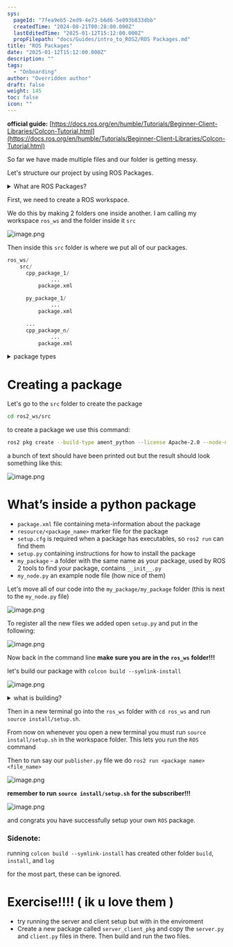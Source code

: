 ```yaml
---
sys:
  pageId: "7fea9eb5-2ed9-4e73-b6d6-5e093b833dbb"
  createdTime: "2024-08-21T00:28:00.000Z"
  lastEditedTime: "2025-01-12T15:12:00.000Z"
  propFilepath: "docs/Guides/intro_to_ROS2/ROS Packages.md"
title: "ROS Packages"
date: "2025-01-12T15:12:00.000Z"
description: ""
tags:
  - "Onboarding"
author: "Overridden author"
draft: false
weight: 145
toc: false
icon: ""
---
```


**official guide:** [https://docs.ros.org/en/humble/Tutorials/Beginner-Client-Libraries/Colcon-Tutorial.html](https://docs.ros.org/en/humble/Tutorials/Beginner-Client-Libraries/Colcon-Tutorial.html)

So far we have made multiple files and our folder is getting messy.

Let's structure our project by using ROS Packages.

<details>

<summary>What are ROS Packages?</summary>

ROS Packages are, as the name implies, packages of code that are highly sharable between ROS developers.

They consist of a folder, `package.xml` file, and source code

```python
      cpp_package_1/
		      ... imagine much code files here ..
          package.xml
```

</details>

First, we need to create a ROS workspace.

We do this by making 2 folders one inside another. I am calling my workspace `ros_ws` and the folder inside it `src`

![image.png](https://prod-files-secure.s3.us-west-2.amazonaws.com/d518164a-d88e-44d1-a4ee-3adb3bd8bce0/70706947-fd18-4537-a67b-e12946812d31/image.png?X-Amz-Algorithm=AWS4-HMAC-SHA256&X-Amz-Content-Sha256=UNSIGNED-PAYLOAD&X-Amz-Credential=ASIAZI2LB466QJP5OBVG%2F20250315%2Fus-west-2%2Fs3%2Faws4_request&X-Amz-Date=20250315T121224Z&X-Amz-Expires=3600&X-Amz-Security-Token=IQoJb3JpZ2luX2VjELz%2F%2F%2F%2F%2F%2F%2F%2F%2F%2FwEaCXVzLXdlc3QtMiJGMEQCIGBR7HxUU5RTojtaTPI0G0UMo1Kc2burohSTyn109W%2BmAiAOgFjhZy7mUA0r96BoQG2IGWIMyjYFQlAwN3nXLUpUnSr%2FAwgVEAAaDDYzNzQyMzE4MzgwNSIMCqZ4xvSx1GnV9AWNKtwD8iejQko7TTnuG1u1FKBNzahETu%2BOxmAPYSyFM3LLZ%2BA6dJZcbRsudhHUZmdoyOwlITUx7L2watHzY%2BXSFPCYrFfs9er%2BS%2BiUftTRrCNrVdGezvEmcnzi8ZYbiYcckIYLMWD3ZPzwRsu15w%2BT3hZlJlb9iS3jggeyH3qh2eE%2FM%2BeluYzR3KUcs0F6w79oO3Q8VrWrKzViRF5%2Bgi1BEWKcdjU47s8FUdmDKMdL3RYrv%2FfN4UxcEvacNT2kK%2BeW%2FnSrzoNE6evPCI0vEbgVrcMUKETe0Wh40DqUo6MaTBO%2F14b%2BkmetkL%2FUJZz%2F2iYLWSS1%2B00hzljjenB%2Ffp75Ug4UD3ZY%2FrorQ97oam7xV9hnO3UF0UlExkS8r5dTtjeHx9JisEYBxY%2BrjfgS06TfTi5O4pK28NmkUd7fTbUam1Y69HD7fIdaQ0Mzg5gLsUdMVl7dC92BlUiJFv7%2BXp0WgQDp%2FjKMekeN2oJP2rwdYzXm%2F2b%2Bah8aV6qyHcxIPQ7agQaYof7UuTSzjybo4NMccjam8MAXGrkisdfPMCUEi8OOYEI18rN5Q%2FGdXNdgHChrazI6ncpNXe%2BuhRZNL6x6CHn%2Bwphj54UskTDNmcF05NZ9iktDIqp%2FiSFkAtrTToww%2FdDVvgY6pgEK%2FfLdBFqIpaae2p0KXSlzYBxN6EbA91sAedVv%2BOdSaZSmKEfV1pUteOXfybjtOiA3Gb1GOj7QTrUO%2BUocSMh5pzXldmceuzlAXr3bzs22w8ZoK3PO8jojfhNxXAEZ260zoLhUdu861XR426wr7w%2BpJTPFw0mVZx9nWt9DPj%2BLNndnvParMdD%2BEBcg3QhUnVTEnn4pxdCHNkGHpXtCMTRV6rSspsNH&X-Amz-Signature=ebd977db9a63a2b3c98e56c077307a469ff1564accc01cebcef6551220d407cf&X-Amz-SignedHeaders=host&x-id=GetObject)

Then inside this `src` folder is where we put all of our packages.

```python
ros_ws/
    src/
      cpp_package_1/
		      ...
          package.xml

      py_package_1/
		      ...
          package.xml

      ...
      cpp_package_n/
		      ...
          package.xml

```

<details>

<summary>package types</summary>

packages can be either `C++` or python.

the intern file structure is different for each but for this guide we will stick to creating python packages

</details>

# Creating a package

Let's go to the `src` folder to create the package

```bash
cd ros2_ws/src
```

to create a package we use this command:

```bash
ros2 pkg create --build-type ament_python --license Apache-2.0 --node-name my_node my_package
```

a bunch of text should have been printed out but the result should look something like this:

![image.png](https://prod-files-secure.s3.us-west-2.amazonaws.com/d518164a-d88e-44d1-a4ee-3adb3bd8bce0/e6cf1e3f-8512-4a3e-b131-079f800bf3e8/image.png?X-Amz-Algorithm=AWS4-HMAC-SHA256&X-Amz-Content-Sha256=UNSIGNED-PAYLOAD&X-Amz-Credential=ASIAZI2LB466QJP5OBVG%2F20250315%2Fus-west-2%2Fs3%2Faws4_request&X-Amz-Date=20250315T121224Z&X-Amz-Expires=3600&X-Amz-Security-Token=IQoJb3JpZ2luX2VjELz%2F%2F%2F%2F%2F%2F%2F%2F%2F%2FwEaCXVzLXdlc3QtMiJGMEQCIGBR7HxUU5RTojtaTPI0G0UMo1Kc2burohSTyn109W%2BmAiAOgFjhZy7mUA0r96BoQG2IGWIMyjYFQlAwN3nXLUpUnSr%2FAwgVEAAaDDYzNzQyMzE4MzgwNSIMCqZ4xvSx1GnV9AWNKtwD8iejQko7TTnuG1u1FKBNzahETu%2BOxmAPYSyFM3LLZ%2BA6dJZcbRsudhHUZmdoyOwlITUx7L2watHzY%2BXSFPCYrFfs9er%2BS%2BiUftTRrCNrVdGezvEmcnzi8ZYbiYcckIYLMWD3ZPzwRsu15w%2BT3hZlJlb9iS3jggeyH3qh2eE%2FM%2BeluYzR3KUcs0F6w79oO3Q8VrWrKzViRF5%2Bgi1BEWKcdjU47s8FUdmDKMdL3RYrv%2FfN4UxcEvacNT2kK%2BeW%2FnSrzoNE6evPCI0vEbgVrcMUKETe0Wh40DqUo6MaTBO%2F14b%2BkmetkL%2FUJZz%2F2iYLWSS1%2B00hzljjenB%2Ffp75Ug4UD3ZY%2FrorQ97oam7xV9hnO3UF0UlExkS8r5dTtjeHx9JisEYBxY%2BrjfgS06TfTi5O4pK28NmkUd7fTbUam1Y69HD7fIdaQ0Mzg5gLsUdMVl7dC92BlUiJFv7%2BXp0WgQDp%2FjKMekeN2oJP2rwdYzXm%2F2b%2Bah8aV6qyHcxIPQ7agQaYof7UuTSzjybo4NMccjam8MAXGrkisdfPMCUEi8OOYEI18rN5Q%2FGdXNdgHChrazI6ncpNXe%2BuhRZNL6x6CHn%2Bwphj54UskTDNmcF05NZ9iktDIqp%2FiSFkAtrTToww%2FdDVvgY6pgEK%2FfLdBFqIpaae2p0KXSlzYBxN6EbA91sAedVv%2BOdSaZSmKEfV1pUteOXfybjtOiA3Gb1GOj7QTrUO%2BUocSMh5pzXldmceuzlAXr3bzs22w8ZoK3PO8jojfhNxXAEZ260zoLhUdu861XR426wr7w%2BpJTPFw0mVZx9nWt9DPj%2BLNndnvParMdD%2BEBcg3QhUnVTEnn4pxdCHNkGHpXtCMTRV6rSspsNH&X-Amz-Signature=c79205f65f22236497626d8ac78014a0cdec65a4dca44b7d0290ebb6859a50c3&X-Amz-SignedHeaders=host&x-id=GetObject)

# What’s inside a python package

- `package.xml` file containing meta-information about the package
- `resource/<package_name>` marker file for the package
- `setup.cfg` is required when a package has executables, so `ros2 run` can find them
- `setup.py` containing instructions for how to install the package
- `my_package` - a folder with the same name as your package, used by ROS 2 tools to find your package, contains `__init__.py`
- `my_node.py` an example node file (how nice of them)

Let's move all of our code into the `my_package/my_package` folder (this is next to the `my_node.py` file)

![image.png](https://prod-files-secure.s3.us-west-2.amazonaws.com/d518164a-d88e-44d1-a4ee-3adb3bd8bce0/9ce58f11-0da9-4d3e-b86d-506a9685d378/image.png?X-Amz-Algorithm=AWS4-HMAC-SHA256&X-Amz-Content-Sha256=UNSIGNED-PAYLOAD&X-Amz-Credential=ASIAZI2LB466QJP5OBVG%2F20250315%2Fus-west-2%2Fs3%2Faws4_request&X-Amz-Date=20250315T121224Z&X-Amz-Expires=3600&X-Amz-Security-Token=IQoJb3JpZ2luX2VjELz%2F%2F%2F%2F%2F%2F%2F%2F%2F%2FwEaCXVzLXdlc3QtMiJGMEQCIGBR7HxUU5RTojtaTPI0G0UMo1Kc2burohSTyn109W%2BmAiAOgFjhZy7mUA0r96BoQG2IGWIMyjYFQlAwN3nXLUpUnSr%2FAwgVEAAaDDYzNzQyMzE4MzgwNSIMCqZ4xvSx1GnV9AWNKtwD8iejQko7TTnuG1u1FKBNzahETu%2BOxmAPYSyFM3LLZ%2BA6dJZcbRsudhHUZmdoyOwlITUx7L2watHzY%2BXSFPCYrFfs9er%2BS%2BiUftTRrCNrVdGezvEmcnzi8ZYbiYcckIYLMWD3ZPzwRsu15w%2BT3hZlJlb9iS3jggeyH3qh2eE%2FM%2BeluYzR3KUcs0F6w79oO3Q8VrWrKzViRF5%2Bgi1BEWKcdjU47s8FUdmDKMdL3RYrv%2FfN4UxcEvacNT2kK%2BeW%2FnSrzoNE6evPCI0vEbgVrcMUKETe0Wh40DqUo6MaTBO%2F14b%2BkmetkL%2FUJZz%2F2iYLWSS1%2B00hzljjenB%2Ffp75Ug4UD3ZY%2FrorQ97oam7xV9hnO3UF0UlExkS8r5dTtjeHx9JisEYBxY%2BrjfgS06TfTi5O4pK28NmkUd7fTbUam1Y69HD7fIdaQ0Mzg5gLsUdMVl7dC92BlUiJFv7%2BXp0WgQDp%2FjKMekeN2oJP2rwdYzXm%2F2b%2Bah8aV6qyHcxIPQ7agQaYof7UuTSzjybo4NMccjam8MAXGrkisdfPMCUEi8OOYEI18rN5Q%2FGdXNdgHChrazI6ncpNXe%2BuhRZNL6x6CHn%2Bwphj54UskTDNmcF05NZ9iktDIqp%2FiSFkAtrTToww%2FdDVvgY6pgEK%2FfLdBFqIpaae2p0KXSlzYBxN6EbA91sAedVv%2BOdSaZSmKEfV1pUteOXfybjtOiA3Gb1GOj7QTrUO%2BUocSMh5pzXldmceuzlAXr3bzs22w8ZoK3PO8jojfhNxXAEZ260zoLhUdu861XR426wr7w%2BpJTPFw0mVZx9nWt9DPj%2BLNndnvParMdD%2BEBcg3QhUnVTEnn4pxdCHNkGHpXtCMTRV6rSspsNH&X-Amz-Signature=038ae7896ca29b12de6abca9d542f2772595c35eeb1f33320ca61445af766d8f&X-Amz-SignedHeaders=host&x-id=GetObject)

To register all the new files we added open `setup.py` and put in the following:

![image.png](https://prod-files-secure.s3.us-west-2.amazonaws.com/d518164a-d88e-44d1-a4ee-3adb3bd8bce0/1cd7c262-4cae-4496-9d75-c178537d24a2/image.png?X-Amz-Algorithm=AWS4-HMAC-SHA256&X-Amz-Content-Sha256=UNSIGNED-PAYLOAD&X-Amz-Credential=ASIAZI2LB466QJP5OBVG%2F20250315%2Fus-west-2%2Fs3%2Faws4_request&X-Amz-Date=20250315T121224Z&X-Amz-Expires=3600&X-Amz-Security-Token=IQoJb3JpZ2luX2VjELz%2F%2F%2F%2F%2F%2F%2F%2F%2F%2FwEaCXVzLXdlc3QtMiJGMEQCIGBR7HxUU5RTojtaTPI0G0UMo1Kc2burohSTyn109W%2BmAiAOgFjhZy7mUA0r96BoQG2IGWIMyjYFQlAwN3nXLUpUnSr%2FAwgVEAAaDDYzNzQyMzE4MzgwNSIMCqZ4xvSx1GnV9AWNKtwD8iejQko7TTnuG1u1FKBNzahETu%2BOxmAPYSyFM3LLZ%2BA6dJZcbRsudhHUZmdoyOwlITUx7L2watHzY%2BXSFPCYrFfs9er%2BS%2BiUftTRrCNrVdGezvEmcnzi8ZYbiYcckIYLMWD3ZPzwRsu15w%2BT3hZlJlb9iS3jggeyH3qh2eE%2FM%2BeluYzR3KUcs0F6w79oO3Q8VrWrKzViRF5%2Bgi1BEWKcdjU47s8FUdmDKMdL3RYrv%2FfN4UxcEvacNT2kK%2BeW%2FnSrzoNE6evPCI0vEbgVrcMUKETe0Wh40DqUo6MaTBO%2F14b%2BkmetkL%2FUJZz%2F2iYLWSS1%2B00hzljjenB%2Ffp75Ug4UD3ZY%2FrorQ97oam7xV9hnO3UF0UlExkS8r5dTtjeHx9JisEYBxY%2BrjfgS06TfTi5O4pK28NmkUd7fTbUam1Y69HD7fIdaQ0Mzg5gLsUdMVl7dC92BlUiJFv7%2BXp0WgQDp%2FjKMekeN2oJP2rwdYzXm%2F2b%2Bah8aV6qyHcxIPQ7agQaYof7UuTSzjybo4NMccjam8MAXGrkisdfPMCUEi8OOYEI18rN5Q%2FGdXNdgHChrazI6ncpNXe%2BuhRZNL6x6CHn%2Bwphj54UskTDNmcF05NZ9iktDIqp%2FiSFkAtrTToww%2FdDVvgY6pgEK%2FfLdBFqIpaae2p0KXSlzYBxN6EbA91sAedVv%2BOdSaZSmKEfV1pUteOXfybjtOiA3Gb1GOj7QTrUO%2BUocSMh5pzXldmceuzlAXr3bzs22w8ZoK3PO8jojfhNxXAEZ260zoLhUdu861XR426wr7w%2BpJTPFw0mVZx9nWt9DPj%2BLNndnvParMdD%2BEBcg3QhUnVTEnn4pxdCHNkGHpXtCMTRV6rSspsNH&X-Amz-Signature=6ec23e6434a4c3419f6bf18d8e0ea06a8af8da946e1d4cce64a17df1f6f83b69&X-Amz-SignedHeaders=host&x-id=GetObject)

Now back in the command line **make sure you are in the** **`ros_ws`** **folder!!!**

let's build our package with `colcon build --symlink-install`

![image.png](https://prod-files-secure.s3.us-west-2.amazonaws.com/d518164a-d88e-44d1-a4ee-3adb3bd8bce0/2f2a0d27-b173-48fd-b189-5f5c0ce65619/image.png?X-Amz-Algorithm=AWS4-HMAC-SHA256&X-Amz-Content-Sha256=UNSIGNED-PAYLOAD&X-Amz-Credential=ASIAZI2LB466QJP5OBVG%2F20250315%2Fus-west-2%2Fs3%2Faws4_request&X-Amz-Date=20250315T121224Z&X-Amz-Expires=3600&X-Amz-Security-Token=IQoJb3JpZ2luX2VjELz%2F%2F%2F%2F%2F%2F%2F%2F%2F%2FwEaCXVzLXdlc3QtMiJGMEQCIGBR7HxUU5RTojtaTPI0G0UMo1Kc2burohSTyn109W%2BmAiAOgFjhZy7mUA0r96BoQG2IGWIMyjYFQlAwN3nXLUpUnSr%2FAwgVEAAaDDYzNzQyMzE4MzgwNSIMCqZ4xvSx1GnV9AWNKtwD8iejQko7TTnuG1u1FKBNzahETu%2BOxmAPYSyFM3LLZ%2BA6dJZcbRsudhHUZmdoyOwlITUx7L2watHzY%2BXSFPCYrFfs9er%2BS%2BiUftTRrCNrVdGezvEmcnzi8ZYbiYcckIYLMWD3ZPzwRsu15w%2BT3hZlJlb9iS3jggeyH3qh2eE%2FM%2BeluYzR3KUcs0F6w79oO3Q8VrWrKzViRF5%2Bgi1BEWKcdjU47s8FUdmDKMdL3RYrv%2FfN4UxcEvacNT2kK%2BeW%2FnSrzoNE6evPCI0vEbgVrcMUKETe0Wh40DqUo6MaTBO%2F14b%2BkmetkL%2FUJZz%2F2iYLWSS1%2B00hzljjenB%2Ffp75Ug4UD3ZY%2FrorQ97oam7xV9hnO3UF0UlExkS8r5dTtjeHx9JisEYBxY%2BrjfgS06TfTi5O4pK28NmkUd7fTbUam1Y69HD7fIdaQ0Mzg5gLsUdMVl7dC92BlUiJFv7%2BXp0WgQDp%2FjKMekeN2oJP2rwdYzXm%2F2b%2Bah8aV6qyHcxIPQ7agQaYof7UuTSzjybo4NMccjam8MAXGrkisdfPMCUEi8OOYEI18rN5Q%2FGdXNdgHChrazI6ncpNXe%2BuhRZNL6x6CHn%2Bwphj54UskTDNmcF05NZ9iktDIqp%2FiSFkAtrTToww%2FdDVvgY6pgEK%2FfLdBFqIpaae2p0KXSlzYBxN6EbA91sAedVv%2BOdSaZSmKEfV1pUteOXfybjtOiA3Gb1GOj7QTrUO%2BUocSMh5pzXldmceuzlAXr3bzs22w8ZoK3PO8jojfhNxXAEZ260zoLhUdu861XR426wr7w%2BpJTPFw0mVZx9nWt9DPj%2BLNndnvParMdD%2BEBcg3QhUnVTEnn4pxdCHNkGHpXtCMTRV6rSspsNH&X-Amz-Signature=2965c192168c19a6100c5a8f1035ecd20846e7e6b3d65b5284c00d3532181ab1&X-Amz-SignedHeaders=host&x-id=GetObject)

<details>

<summary>what is building?</summary>

if you are a CS major at Rose-Hulman you will learn the answer to this in CSSE132

but TLDR; is it combines all the code files into one program that can be run easily 

</details>

Then in a new terminal go into the `ros_ws` folder with `cd ros_ws` and run `source install/setup.sh`. 

From now on whenever you open a new terminal you must run `source install/setup.sh` in the workspace folder. This lets you run the `ROS` command

Then to run say our `publisher.py` file we do `ros2 run <package name> <file_name>`

![image.png](https://prod-files-secure.s3.us-west-2.amazonaws.com/d518164a-d88e-44d1-a4ee-3adb3bd8bce0/4f4b1219-3a44-4632-aa0a-ce3471699f59/image.png?X-Amz-Algorithm=AWS4-HMAC-SHA256&X-Amz-Content-Sha256=UNSIGNED-PAYLOAD&X-Amz-Credential=ASIAZI2LB466QJP5OBVG%2F20250315%2Fus-west-2%2Fs3%2Faws4_request&X-Amz-Date=20250315T121224Z&X-Amz-Expires=3600&X-Amz-Security-Token=IQoJb3JpZ2luX2VjELz%2F%2F%2F%2F%2F%2F%2F%2F%2F%2FwEaCXVzLXdlc3QtMiJGMEQCIGBR7HxUU5RTojtaTPI0G0UMo1Kc2burohSTyn109W%2BmAiAOgFjhZy7mUA0r96BoQG2IGWIMyjYFQlAwN3nXLUpUnSr%2FAwgVEAAaDDYzNzQyMzE4MzgwNSIMCqZ4xvSx1GnV9AWNKtwD8iejQko7TTnuG1u1FKBNzahETu%2BOxmAPYSyFM3LLZ%2BA6dJZcbRsudhHUZmdoyOwlITUx7L2watHzY%2BXSFPCYrFfs9er%2BS%2BiUftTRrCNrVdGezvEmcnzi8ZYbiYcckIYLMWD3ZPzwRsu15w%2BT3hZlJlb9iS3jggeyH3qh2eE%2FM%2BeluYzR3KUcs0F6w79oO3Q8VrWrKzViRF5%2Bgi1BEWKcdjU47s8FUdmDKMdL3RYrv%2FfN4UxcEvacNT2kK%2BeW%2FnSrzoNE6evPCI0vEbgVrcMUKETe0Wh40DqUo6MaTBO%2F14b%2BkmetkL%2FUJZz%2F2iYLWSS1%2B00hzljjenB%2Ffp75Ug4UD3ZY%2FrorQ97oam7xV9hnO3UF0UlExkS8r5dTtjeHx9JisEYBxY%2BrjfgS06TfTi5O4pK28NmkUd7fTbUam1Y69HD7fIdaQ0Mzg5gLsUdMVl7dC92BlUiJFv7%2BXp0WgQDp%2FjKMekeN2oJP2rwdYzXm%2F2b%2Bah8aV6qyHcxIPQ7agQaYof7UuTSzjybo4NMccjam8MAXGrkisdfPMCUEi8OOYEI18rN5Q%2FGdXNdgHChrazI6ncpNXe%2BuhRZNL6x6CHn%2Bwphj54UskTDNmcF05NZ9iktDIqp%2FiSFkAtrTToww%2FdDVvgY6pgEK%2FfLdBFqIpaae2p0KXSlzYBxN6EbA91sAedVv%2BOdSaZSmKEfV1pUteOXfybjtOiA3Gb1GOj7QTrUO%2BUocSMh5pzXldmceuzlAXr3bzs22w8ZoK3PO8jojfhNxXAEZ260zoLhUdu861XR426wr7w%2BpJTPFw0mVZx9nWt9DPj%2BLNndnvParMdD%2BEBcg3QhUnVTEnn4pxdCHNkGHpXtCMTRV6rSspsNH&X-Amz-Signature=0a03172bbcac8b75200c56667f9eeb4931f1e3ac0266e6c4b3d26804fec0f2e2&X-Amz-SignedHeaders=host&x-id=GetObject)

**remember to run** **`source install/setup.sh`** **for the subscriber!!!**

![image.png](https://prod-files-secure.s3.us-west-2.amazonaws.com/d518164a-d88e-44d1-a4ee-3adb3bd8bce0/02121119-dad4-49ec-8356-c956108b4243/image.png?X-Amz-Algorithm=AWS4-HMAC-SHA256&X-Amz-Content-Sha256=UNSIGNED-PAYLOAD&X-Amz-Credential=ASIAZI2LB466QJP5OBVG%2F20250315%2Fus-west-2%2Fs3%2Faws4_request&X-Amz-Date=20250315T121224Z&X-Amz-Expires=3600&X-Amz-Security-Token=IQoJb3JpZ2luX2VjELz%2F%2F%2F%2F%2F%2F%2F%2F%2F%2FwEaCXVzLXdlc3QtMiJGMEQCIGBR7HxUU5RTojtaTPI0G0UMo1Kc2burohSTyn109W%2BmAiAOgFjhZy7mUA0r96BoQG2IGWIMyjYFQlAwN3nXLUpUnSr%2FAwgVEAAaDDYzNzQyMzE4MzgwNSIMCqZ4xvSx1GnV9AWNKtwD8iejQko7TTnuG1u1FKBNzahETu%2BOxmAPYSyFM3LLZ%2BA6dJZcbRsudhHUZmdoyOwlITUx7L2watHzY%2BXSFPCYrFfs9er%2BS%2BiUftTRrCNrVdGezvEmcnzi8ZYbiYcckIYLMWD3ZPzwRsu15w%2BT3hZlJlb9iS3jggeyH3qh2eE%2FM%2BeluYzR3KUcs0F6w79oO3Q8VrWrKzViRF5%2Bgi1BEWKcdjU47s8FUdmDKMdL3RYrv%2FfN4UxcEvacNT2kK%2BeW%2FnSrzoNE6evPCI0vEbgVrcMUKETe0Wh40DqUo6MaTBO%2F14b%2BkmetkL%2FUJZz%2F2iYLWSS1%2B00hzljjenB%2Ffp75Ug4UD3ZY%2FrorQ97oam7xV9hnO3UF0UlExkS8r5dTtjeHx9JisEYBxY%2BrjfgS06TfTi5O4pK28NmkUd7fTbUam1Y69HD7fIdaQ0Mzg5gLsUdMVl7dC92BlUiJFv7%2BXp0WgQDp%2FjKMekeN2oJP2rwdYzXm%2F2b%2Bah8aV6qyHcxIPQ7agQaYof7UuTSzjybo4NMccjam8MAXGrkisdfPMCUEi8OOYEI18rN5Q%2FGdXNdgHChrazI6ncpNXe%2BuhRZNL6x6CHn%2Bwphj54UskTDNmcF05NZ9iktDIqp%2FiSFkAtrTToww%2FdDVvgY6pgEK%2FfLdBFqIpaae2p0KXSlzYBxN6EbA91sAedVv%2BOdSaZSmKEfV1pUteOXfybjtOiA3Gb1GOj7QTrUO%2BUocSMh5pzXldmceuzlAXr3bzs22w8ZoK3PO8jojfhNxXAEZ260zoLhUdu861XR426wr7w%2BpJTPFw0mVZx9nWt9DPj%2BLNndnvParMdD%2BEBcg3QhUnVTEnn4pxdCHNkGHpXtCMTRV6rSspsNH&X-Amz-Signature=d955f9b80a99c0b2843755287fc48d0cb97267cee8b4317d9c6c6aa8e0864796&X-Amz-SignedHeaders=host&x-id=GetObject)

and congrats you have successfully setup your own `ROS` package.

### Sidenote:

running `colcon build --symlink-install` has created other folder `build`, `install`, and `log`

for the most part, these can be ignored.

# Exercise!!!! ( ik u love them )

- try running the server and client setup but with in the enviroment
- Create a new package called `server_client_pkg` and copy the `server.py` and `client.py` files in there. Then build and run the two files.
